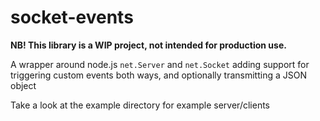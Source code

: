 socket-events
===========

**NB! This library is a WIP project, not intended for production use.**

A wrapper around node.js `net.Server` and `net.Socket` adding support for triggering custom events both ways, and optionally transmitting a JSON object

Take a look at the example directory for example server/clients
